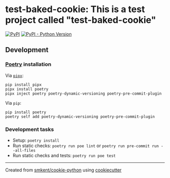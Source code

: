 # test-baked-cookie: This is a test project called "test-baked-cookie"

[![PyPI](https://img.shields.io/pypi/v/test-baked-cookie)][pypi]
[![PyPI - Python Version](https://img.shields.io/pypi/pyversions/test-baked-cookie)][pypi]

## Development

### [Poetry][poetry] installation

Via [`pipx`][pipx]:

```console
pip install pipx
pipx install poetry
pipx inject poetry poetry-dynamic-versioning poetry-pre-commit-plugin
```

Via `pip`:

```console
pip install poetry
poetry self add poetry-dynamic-versioning poetry-pre-commit-plugin
```

### Development tasks

* Setup: `poetry install`
* Run static checks: `poetry run poe lint` or
  `poetry run pre-commit run --all-files`
* Run static checks and tests: `poetry run poe test`

---

Created from [smkent/cookie-python][cookie-python] using
[cookiecutter][cookiecutter]

[cookie-python]: https://github.com/smkent/cookie-python
[cookiecutter]: https://github.com/cookiecutter/cookiecutter
[pipx]: https://pypa.github.io/pipx/
[poetry]: https://python-poetry.org/docs/#installation
[pypi]: https://pypi.org/project/test-baked-cookie/
